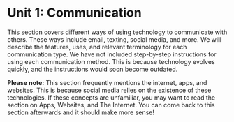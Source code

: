 # Unit 1: Communication

This section covers different ways of using technology to communicate with others. These ways include email, texting, social media, and more. We will describe the features, uses, and relevant terminology for each communication type. We have not included step-by-step instructions for using each communication method. This is because technology evolves quickly, and the instructions would soon become outdated.

**Please note:** This section frequently mentions the internet, apps, and websites. This is because social media relies on the existence of these technologies. If these concepts are unfamiliar, you may want to read the section on Apps, Websites, and The Internet. You can come back to this section afterwards and it should make more sense!
